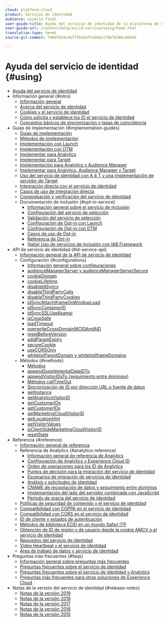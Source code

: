 ```yaml
---
cloud: platform-cloud
product: Servicio de identidad
audience: usuario final
user-guide-title: Ayuda del servicio de identidad de la plataforma de experiencia
user-guide-url: /content/help/en/id-service/using/home.html
translation-type: tm+mt
source-git-commit: 7d0df419c4af7f8a58ffa56b1176bf638bc0045b

---
```



# Ayuda del servicio de identidad {#using}

+ [Ayuda del servicio de identidad](home.md)
+ Información general  {#intro}
   + [Información general  ](introduction/overview.md)
   + [Acerca del servicio de identidad](introduction/about-id-service.md)
   + [Cookies y el servicio de identidad](introduction/cookies.md)
   + [Cómo solicita y establece los ID el servicio de identidad](introduction/id-request.md)
   + [Conceptos básicos de sincronización y tasas de coincidencia](introduction/match-rates.md)
+ Guías de implementación {#implementation-guides}
   + [Guías de implementación](implementation-guides/implementation-guides.md)
   + [Métodos de implementación](implementation-guides/implementation-methods.md)
   + [Implementación con Launch](implementation-guides/ecid-implement-with-launch.md)
   + [Implementación con DTM](implementation-guides/standard.md)
   + [Implementar para Analytics](implementation-guides/setup-analytics.md)
   + [Implementar para Target](implementation-guides/setup-target.md)
   + [Implementación para Analytics y Audience Manager](implementation-guides/setup-aam-analytics.md)
   + [Implementar para Analytics, Audience Manager y Target](implementation-guides/setup-aam-analytics-target.md)
   + [Uso del servicio de identidad con A 4 T y una implementación de servidor de Target](implementation-guides/ecid-a4t-target.md)
   + [Integración directa con el servicio de identidad](implementation-guides/direct-integration.md)
   + [Casos de uso de integración directa](implementation-guides/direct-integration-examples.md)
   + [Comprobación y verificación del servicio de identidad](implementation-guides/test-verify.md)
   + Documentación de inclusión {#opt-in-service}
      + [Información general sobre el servicio de inclusión](implementation-guides/opt-in-service/optin-overview.md)
      + [Configuración del servicio de selección](implementation-guides/opt-in-service/getting-started.md)
      + [Validación del servicio de selección](implementation-guides/opt-in-service/testing-optin-and-iab-plugin.md)
      + [Configuración de Opt-in con Launch](implementation-guides/opt-in-service/launch.md)
      + [Configuración de Opt-in con DTM](implementation-guides/opt-in-service/optin-dtm.md)
      + [Casos de uso de Opt-in](implementation-guides/opt-in-service/use-cases.md)
      + [Referencia de Opt-in](implementation-guides/opt-in-service/api.md)
      + [(beta) Uso de servicios de inclusión con IAB Framework](implementation-guides/opt-in-service/iab.md)
+ API de servicio de identidad {#id-service-api}
   + [Información general de la API de servicio de identidad](library/library.md)
   + Configuración {#configurations}
      + [Información general sobre configuraciones](library/function-vars/function-vars.md)
      + [audienceManagerServer y audienceManagerServerSecure](library/function-vars/subdomain-config.md)
      + [cookieDomain](library/function-vars/cookiedomain.md)
      + [cookieLifetime](library/function-vars/cookielifetime.md)
      + [disableIdSyncs](library/function-vars/disableidsync.md)
      + [disableThirdPartyCalls](library/function-vars/disablethirdpartycalls.md)
      + [disableThirdPartyCookies](library/function-vars/disable-cookies.md)
      + [idSyncAttachIframeOnWindowLoad](library/function-vars/idsyncattachiframeonwindowload.md)
      + [idSyncContainerID](library/function-vars/idsyncontainerid.md)
      + [idSyncSSLUseAkamai](library/function-vars/idsyncssluseakamai.md)
      + [isCoopSafe](library/function-vars/coopsafe.md)
      + [loadTimeout](library/function-vars/loadtimeout.md)
      + [overwriteCrossDomainMCIDAndAID](library/function-vars/overwrite-visitor-id.md)
      + [resetBeforeVersion](library/function-vars/resetbeforeversion.md)
      + [sdidParamExpiry](library/function-vars/sdidparamexpiry.md)
      + [secureCookie](library/function-vars/securecookie.md)
      + [useCORSOnly](library/function-vars/use-cors-only.md)
      + [whitelistParentDomain y whitelistIframeDomains](library/function-vars/whitelistdomain.md)
   + Métodos {#methods}
      + [Métodos](library/get-set/get-set.md)
      + [appendSupplementalDataIDTo](library/get-set/appendsupplementaldataidto.md)
      + [appendVisitorIDsTo (seguimiento entre dominios)](library/get-set/appendvisitorid.md)
      + [Métodos callTimeOut](library/get-set/timeout-functions.md)
      + [Sincronización de ID por dirección URL o fuente de datos](library/get-set/idsync.md)
      + [getInstance](library/get-set/getinstance.md)
      + [getAnalyticsVisitorID](library/get-set/getanalyticsvisitorid.md)
      + [getCustomerIDs](library/get-set/getcustomerids.md)
      + [setCustomerIDs](library/get-set/setcustomerids.md)
      + [getMarketingCloudVisitorID](library/get-set/getmcvid.md)
      + [getLocationHint](library/get-set/getlocationhint.md)
      + [getVisitorValues](library/get-set/getvisitorvalues.md)
      + [isClientSideMarketingCloudVisitorID](library/get-set/client-side-id.md)
      + [resetState](library/get-set/resetstate.md)
+ Referencia {#reference}
   + [Información general de referencia](reference/reference.md)
   + Referencia de Analytics {#analytics-reference}
      + [Información general de referencia de Analytics](reference/analytics-reference/analytics-reference.md)
      + [Configuración de Analytics y Experience Cloud ID](reference/analytics-reference/analytics-ids.md)
      + [Orden de operaciones para los ID de Analytics](reference/analytics-reference/analytics-order-of-operations.md)
      + [Puntos de decisión para la migración del servicio de identidad](reference/analytics-reference/migration-decisions.md)
      + [Escenarios de migración de servicios de identidad](reference/analytics-reference/migration-scenarios.md)
      + [Análisis y solicitudes de identidad](reference/analytics-reference/legacy-analytics.md)
      + [CNAME de recopilación de datos y seguimiento entre dominios](reference/analytics-reference/cname.md)
      + [Implementación del lado del servidor combinada con JavaScript](reference/analytics-reference/server-side.md)
      + [Período de gracia del servicio de identidad](reference/analytics-reference/grace-period.md)
   + [Políticas de seguridad de contenido y el servicio de identidad](reference/csp.md)
   + [Compatibilidad con COPPA en el servicio de identidad](reference/coppa.md)
   + [Compatibilidad con CORS en el servicio de identidad](reference/cors.md)
   + [ID de cliente y estados de autenticación](reference/authenticated-state.md)
   + [Métodos de biblioteca ECID en un mundo Safari ITP](reference/ecid-library-methods.md)
   + [Obtención de ID de región y de usuario desde la cookie AMCV o el servicio de identidad](reference/regions.md)
   + [Requisitos del servicio de identidad](reference/requirements.md)
   + [Video Heartbeat y el servicio de identidad](reference/heartbeat.md)
   + [Área de trabajo de datos y servicio de identidad](reference/dwb.md)
+ Preguntas más frecuentes {#faqs}
   + [Información general sobre preguntas más frecuentes](faq-intro/faq-intro.md)
   + [Preguntas frecuentes sobre el servicio de identidad](faq-intro/faq.md)
   + [Preguntas frecuentes sobre el servicio de identidad y Analytics](faq-intro/analytics-faq.md)
   + [Preguntas más frecuentes para otras soluciones de Experience Cloud](faq-intro/other-faq.md)
+ Notas de la versión del servicio de identidad {#release-notes}
   + [Notas de la versión 2019](release-notes/release-notes.md)
   + [Notas de la versión 2018](release-notes/notes-2018.md)
   + [Notas de la versión 2017](release-notes/notes-2017.md)
   + [Notas de la versión 2016](release-notes/notes-2016.md)
   + [Notas de la versión 2015](release-notes/notes-2015.md)
